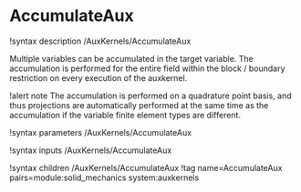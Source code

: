 # AccumulateAux

!syntax description /AuxKernels/AccumulateAux

Multiple variables can be accumulated in the target variable.
The accumulation is performed for the entire field within the block / boundary restriction
on every execution of the auxkernel.

!alert note
The accumulation is performed on a quadrature point basis, and thus projections are automatically performed at the same time as the accumulation if the variable finite element types are different.

!syntax parameters /AuxKernels/AccumulateAux

!syntax inputs /AuxKernels/AccumulateAux

!syntax children /AuxKernels/AccumulateAux
!tag name=AccumulateAux pairs=module:solid_mechanics system:auxkernels
